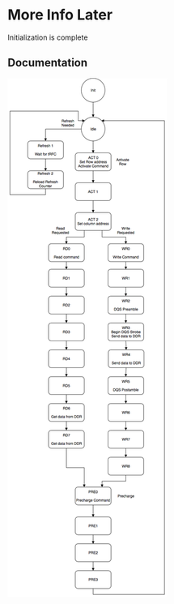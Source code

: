 # More Info Later
Initialization is complete
## Documentation

![State machine diagram](statemachine.png)
